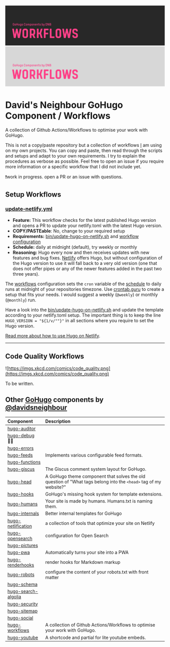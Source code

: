 <!--- CARDS BEGIN --->

![DNB-Hugo/TEMPLATES](.github/github-card-dark.png#gh-dark-mode-only)
![DNB-Hugo/TEMPLATES](.github/github-card-light.png#gh-light-mode-only)
<!--- CARDS END --->

# David's Neighbour GoHugo Component / Workflows

A collection of Github Actions/Workflows to optimise your work with GoHugo.

This is not a copy/paste repository but a collection of workflows [I](https://github.com/davidsneighbour) am using on my own projects. You can copy and paste, then read through the scripts and setups and adapt to your own requirements. I try to explain the procedures as verbose as possible. Feel free to open an issue if you require more information or a specific workflow that I did not include yet.

❗work in progress. open a PR or an issue with questions.

## Setup Workflows

### [update-netlify.yml](.github/workflows/update-netlify.yml)

- **Feature:** This workflow checks for the latest published Hugo version and opens a PR to update your netlify.toml with the latest Hugo version.
- **COPY/PASTEable**: No, change to your required setup
- **Requirements:** [bin/update-hugo-on-netlify.sh](bin/update-hugo-on-netlify.sh) and [workflow configuration](.github/workflows/update-netlify.yml)
- **Schedule:** daily at midnight (default), try weekly or monthly
- **Reasoning:** Hugo every now and then receives updates with new features and bug fixes. [Netlify](https://www.netlify.com/) offers Hugo, but without configuration of the Hugo version to use it will fall back to a very old version (one that does not offer pipes or any of the newer features added in the past two three years).

The [workflows](.github/workflows/update-netlify.yml) configuration sets the `cron` variable of the [schedule](https://docs.github.com/en/actions/learn-github-actions/events-that-trigger-workflows#schedule) to daily runs at midnight of your repositories timezone. Use [crontab.guru](https://crontab.guru/) to create a setup that fits your needs. I would suggest a weekly (`@weekly`) or monthly (`@monthly`) run.

Have a look into the [bin/update-hugo-on-netlify.sh](bin/update-hugo-on-netlify.sh) and update the template according to your netlify.toml setup. The important thing is to keep the line `HUGO_VERSION = "${1/v/""}"` in all sections where you require to set the Hugo version.

[Read more about how to use Hugo on Netlify](https://docs.netlify.com/configure-builds/common-configurations/hugo/).

---

## Code Quality Workflows

![https://imgs.xkcd.com/comics/code_quality.png](https://imgs.xkcd.com/comics/code_quality.png)

To be written.

<!--- COMPONENTS BEGIN --->
## Other [GoHugo](https://gohugo.io/) components by [@davidsneighbour](https://github.com/davidsneighbour/)

<!-- prettier-ignore -->
| Component | Description |
| :--- | :--- |
| [hugo-auditor](https://github.com/davidsneighbour/hugo-auditor) | |
| [hugo-debug](https://github.com/davidsneighbour/hugo-debug) :mage_man: | |
| [hugo-errors](https://github.com/davidsneighbour/hugo-errors) | |
| [hugo-feeds](https://github.com/davidsneighbour/hugo-feeds) | Implements various configurable feed formats. |
| [hugo-functions](https://github.com/davidsneighbour/hugo-functions) | |
| [hugo-giscus](https://github.com/davidsneighbour/hugo-giscus) | The Giscus comment system layout for GoHugo. |
| [hugo-head](https://github.com/davidsneighbour/hugo-head) | A GoHugo theme component that solves the old question of "What tags belong into the `<head>` tag of my website?" |
| [hugo-hooks](https://github.com/davidsneighbour/hugo-hooks) | GoHugo's missing hook system for template extensions. |
| [hugo-humans](https://github.com/davidsneighbour/hugo-humans) | Your site is made by humans. Humans.txt is naming them. |
| [hugo-internals](https://github.com/davidsneighbour/hugo-internals) | Better internal templates for GoHugo |
| [hugo-netlification](https://github.com/davidsneighbour/hugo-netlification) | a collection of tools that optimize your site on Netlify |
| [hugo-opensearch](https://github.com/davidsneighbour/hugo-opensearch) | configuration for Open Search |
| [hugo-pictures](https://github.com/davidsneighbour/hugo-pictures) | |
| [hugo-pwa](https://github.com/davidsneighbour/hugo-pwa) | Automatically turns your site into a PWA |
| [hugo-renderhooks](https://github.com/davidsneighbour/hugo-renderhooks) | render hooks for Markdown markup |
| [hugo-robots](https://github.com/davidsneighbour/hugo-robots) | configure the content of your robots.txt with front matter |
| [hugo-schema](https://github.com/davidsneighbour/hugo-schema) | |
| [hugo-search-algolia](https://github.com/davidsneighbour/hugo-search-algolia) | |
| [hugo-security](https://github.com/davidsneighbour/hugo-security) | |
| [hugo-sitemap](https://github.com/davidsneighbour/hugo-sitemap) | |
| [hugo-social](https://github.com/davidsneighbour/hugo-social) | |
| [hugo-workflows](https://github.com/davidsneighbour/hugo-workflows) | A collection of Github Actions/Workflows to optimise your work with GoHugo. |
| [hugo-youtube](https://github.com/davidsneighbour/hugo-youtube) | A shortcode and partial for lite youtube embeds. |





<!--lint disable no-missing-blank-lines -->
<!--- COMPONENTS END --->
